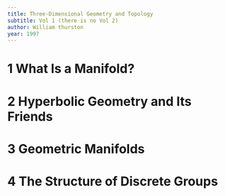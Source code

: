 ```yaml
---
title: Three-Dimensional Geometry and Topology
subtitle: Vol 1 (there is no Vol 2)
author: William thurston
year: 1997
---
```


# 1 What Is a Manifold?

# 2 Hyperbolic Geometry and Its Friends

# 3 Geometric Manifolds

# 4 The Structure of Discrete Groups
